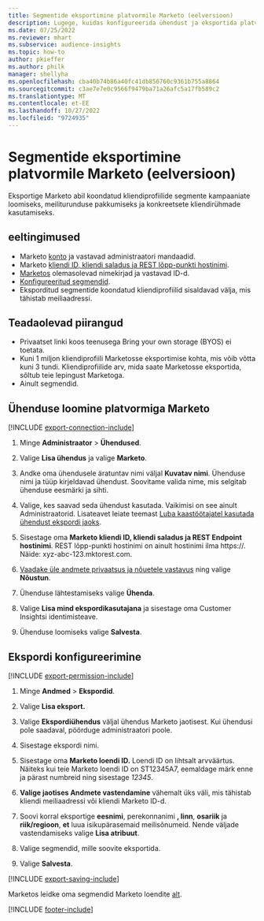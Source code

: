 ```yaml
---
title: Segmentide eksportimine platvormile Marketo (eelversioon)
description: Lugege, kuidas konfigureerida ühendust ja eksportida platvormile Marketo.
ms.date: 07/25/2022
ms.reviewer: mhart
ms.subservice: audience-insights
ms.topic: how-to
author: pkieffer
ms.author: philk
manager: shellyha
ms.openlocfilehash: cba40b74b86a40fc41db856760c9361b755a8864
ms.sourcegitcommit: c3ae7e7e0c9566f9479ba71a26afc5a17fb589c2
ms.translationtype: MT
ms.contentlocale: et-EE
ms.lasthandoff: 10/27/2022
ms.locfileid: "9724935"
---
```

# <a name="export-segments-to-marketo-preview"></a>Segmentide eksportimine platvormile Marketo (eelversioon)

Eksportige Marketo abil koondatud kliendiprofiilide segmente kampaaniate loomiseks, meiliturunduse pakkumiseks ja konkreetsete kliendirühmade kasutamiseks.

## <a name="prerequisites"></a>eeltingimused

- Marketo [konto](https://login.marketo.com/) ja vastavad administraatori mandaadid.
- Marketo [kliendi ID, kliendi saladus ja REST lõpp-punkti hostinimi](https://developers.marketo.com/rest-api/authentication/).
- [Marketos](https://docs.marketo.com/display/public/DOCS/Understanding+Static+Lists) olemasolevad nimekirjad ja vastavad ID-d.
- [Konfigureeritud segmendid](segments.md).
- Eksporditud segmentide koondatud kliendiprofiilid sisaldavad välja, mis tähistab meiliaadressi.

## <a name="known-limitations"></a>Teadaolevad piirangud

- Privaatset linki koos teenusega Bring your own storage (BYOS) ei toetata.
- Kuni 1 miljon kliendiprofiili Marketosse eksportimise kohta, mis võib võtta kuni 3 tundi. Kliendiprofiilide arv, mida saate Marketosse eksportida, sõltub teie lepingust Marketoga.
- Ainult segmendid.

## <a name="set-up-connection-to-marketo"></a>Ühenduse loomine platvormiga Marketo

[!INCLUDE [export-connection-include](includes/export-connection-admn.md)]

1. Minge **Administraator** > **Ühendused**.

1. Valige **Lisa ühendus** ja valige **Marketo**.

1. Andke oma ühendusele äratuntav nimi väljal **Kuvatav nimi**. Ühenduse nimi ja tüüp kirjeldavad ühendust. Soovitame valida nime, mis selgitab ühenduse eesmärki ja sihti.

1. Valige, kes saavad seda ühendust kasutada. Vaikimisi on see ainult Administraatorid. Lisateavet leiate teemast [Luba kaastöötajatel kasutada ühendust ekspordi jaoks](connections.md#allow-contributors-to-use-a-connection-for-exports).

1. Sisestage oma **Marketo kliendi ID, kliendi saladus ja REST Endpoint hostinimi**. REST lõpp-punkti hostinimi on ainult hostinimi ilma https://. Näide: xyz-abc-123.mktorest.com.

1. [Vaadake üle andmete privaatsus ja nõuetele vastavus](connections.md#data-privacy-and-compliance) ning valige **Nõustun**.

1. Ühenduse lähtestamiseks valige **Ühenda**.

1. Valige **Lisa mind ekspordikasutajana** ja sisestage oma Customer Insightsi identimisteave.

1. Ühenduse loomiseks valige **Salvesta**.

## <a name="configure-an-export"></a>Ekspordi konfigureerimine

[!INCLUDE [export-permission-include](includes/export-permission.md)]

1. Minge **Andmed** > **Ekspordid**.

1. Valige **Lisa eksport.**

1. Valige **Ekspordiühendus** väljal ühendus Marketo jaotisest. Kui ühendusi pole saadaval, pöörduge administraatori poole.

1. Sisestage ekspordi nimi.

1. Sisestage oma **Marketo loendi ID.** Loendi ID on lihtsalt arvväärtus. Näiteks kui teie Marketo loendi ID on ST12345A7, eemaldage märk enne ja pärast numbreid ning sisestage *12345*.

1. **Valige jaotises Andmete vastendamine** vähemalt üks väli, mis tähistab kliendi meiliaadressi või kliendi Marketo ID-d.

1. Soovi korral eksportige **eesnimi**, perekonnanimi **, linn**, **osariik** ja **riik/regioon**, **et** luua isikupärasemaid meilisõnumeid. Nende väljade vastendamiseks valige **Lisa atribuut**.

1. Valige segmendid, mille soovite eksportida.

1. Valige **Salvesta**.

[!INCLUDE [export-saving-include](includes/export-saving.md)]

Marketos leidke oma segmendid Marketo loendite [alt](https://docs.marketo.com/display/public/DOCS/Understanding+Static+Lists).

[!INCLUDE [footer-include](includes/footer-banner.md)]
